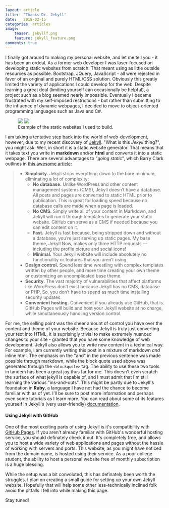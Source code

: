 ```yaml
---
layout: article
title:  "Thanks Dr. Jekyll"
date:   2018-02-15
categories: articles
image:
    teaser: jekyllf.png
    feature: jekyll_feature.png
comments: true
---
```


I finally got around to making my personal website, and let me tell you - it has been an ordeal. As a former web developer I was laser-focused on developing static websites from scratch. That meant using as little outside resources as possible. Bootstrap, JQuery, JavaScript - all were rejected in favor of an original and purely HTML/CSS solution. Obviously this greatly limited the variety of applications I could develop for the web. Despite learning a great deal (limiting yourself can occasionally be helpful), a project such as a blog seemed nearly impossible. Eventually I became frustrated with my self-imposed restrictions - but rather than submitting to the influence of dynamic webpages, I decided to move to object-oriented programming languages such as Java and C#.

<figure class="half">
    <img src="{{site.baseurl}}/images/web1ex.png " />
    <img src="{{site.baseurl}}/images/web2ex.png " />
    <figcaption>Example of the static websites I used to build.</figcaption>
</figure>

I am taking a tentative step back into the world of web-development, however, due to my recent discovery of [Jekyll](https://jekyllrb.com/). "What is this *Jekyll* thing?", you might ask. Well, in short it is a static website generator. That means that it takes text you write in **markdown** and/or **html** and converts it into a static webpage. There are several advantages to "*going static*", which Barry Clark outlines in [this awesome article](https://www.smashingmagazine.com/2014/08/build-blog-jekyll-github-pages/):

<blockquote>
    <ul>
        <li><b>Simplicity.</b> Jekyll strips everything down to the bare minimum, eliminating a lot of complexity:
        <ul>   
            <li><b>No database.</b> Unlike WordPress and other content management systems (CMS), Jekyll doesn’t have a database. All posts and pages are converted to static HTML prior to publication. This is great for loading speed because no database calls are made when a page is loaded.</li>
            <li><b>No CMS.</b> Simply write all of your content in Markdown, and Jekyll will run it through templates to generate your static website. GitHub can serve as a CMS if needed because you can edit content on it.</li>
            <li><b>Fast.</b> Jekyll is fast because, being stripped down and without a database, you’re just serving up static pages. My base theme, Jekyll Now, makes only three HTTP requests — including the profile picture and social icons!</li>
            <li><b>Minimal.</b> Your Jekyll website will include absolutely no functionality or features that you aren’t using.</li>
        </ul>
    </li>
    <li><b>Design control.</b> Spend less time wrestling with complex templates written by other people, and more time creating your own theme or customizing an uncomplicated base theme.</li>
    <li><b>Security.</b> The vast majority of vulnerabilities that affect platforms like WordPress don’t exist because Jekyll has no CMS, database or PHP. So, you don’t have to spend as much time installing security updates.</li>
    <li><b>Convenient hosting.</b> Convenient if you already use GitHub, that is. GitHub Pages will build and host your Jekyll website at no charge, while simultaneously handling version control.</li>
    </ul>
</blockquote>

For me, the selling point was the sheer amount of control you have over the content and theme of your website. Because Jekyll is truly just converting your text into HTML, it is suprisingly trivial to make extremely nuanced changes to your site - granted that you have some knowledge of web development. Jekyll also allows you to write new content in a technical way. For example, I am currently writing this post in a mixture of markdown *and* inline html. The emphasis on the "and" in the previous sentence was made possible through markdown, while the block quote used above was generated through the `<blockquote>` tag. The ability to use these two tools in tandem has been a great joy thus far for me. This doesn't even scratch the surface of what jekyll is capable of, and I must admit that I'm still learning the various "ins-and-outs". This might be partly due to Jekyll's foundation in **Ruby**, a language I have not had the chance to become familiar with as of yet. I'll be sure to post more information and perhaps even some tutorials as I learn more. You can read about some of its features yourself in Jekyll's (very user-friendly) [documentation](https://jekyllrb.com/docs/home/).

#### Using Jekyll with GitHub

One of the most exciting parts of using Jekyll is it's compatibility with [GitHub Pages](https://pages.github.com/). If you aren't already familiar with GitHub's wonderful hosting service, you should definately check it out. It's completely free, and allows you to host a wide variety of web applications and pages without the hassle of working with servers and ports. This website, as you might have noticed from the domain name, is hosted using their service. As a poor college student, the ability to host a personal website free of monthly subscription is a huge blessing.

While the setup was a bit convoluted, this has definately been worth the struggles. I plan on creating a small guide for setting up your own Jekyll website. Hopefully that will help some other less-technically inclined folk avoid the pitfalls I fell into while making this page.

Stay tuned!



